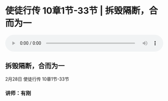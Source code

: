 # 使徒行传 10章1节-33节 | 拆毁隔断，合而为一

<audio style="width: 100%;" preload="false" controls controlslist="nodownload"><source src="https://file.simai.life/audio/mp3/tu_10-1-33_210228.mp3" type="audio/mpeg">Your browser does not support the audio element.</audio>

## 拆毁隔断，合而为一
2月28日 
使徒行传 10章1节-33节
### 讲师：有刚


